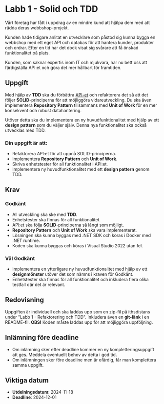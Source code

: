 # Labb 1 - Solid och TDD

Vårt företag har fått i uppdrag av en mindre kund att hjälpa dem med att rädda deras webbshop-projekt.

Kunden hade tidigare anlitat en utvecklare som påstod sig kunna bygga en webbshop med ett eget API och databas för att hantera kunder, produkter och ordrar. Efter en tid har det dock visat sig svårare att få önskad funktionalitet på plats. 

Kunden, som saknar expertis inom IT och mjukvara, har nu bett oss att färdigställa API:et och göra det mer hållbart för framtiden.

## Uppgift

Med hjälp av **TDD** ska du förbättra [API-et](https://github.com/z3ph1/WebShopSolution) och refaktorera det så att det följer **SOLID**-principerna för att möjliggöra vidareutveckling. Du ska även implementera **Repository Pattern** tillsammans med **Unit of Work** för en mer konsekvent och robust datahantering.

Utöver detta ska du implementera en ny huvudfunktionalitet med hjälp av ett **design pattern** som du väljer själv. Denna nya funktionalitet ska också utvecklas med TDD.

### Din uppgift är att:

- Refaktorera API:et för att uppnå SOLID-principerna.
- Implementera **Repository Pattern** och **Unit of Work**.
- Skriva enhetstester för all funktionalitet i API:et.
- Implementera ny huvudfunktionalitet med ett **design pattern** genom TDD.

## Krav

### Godkänt

- All utveckling ska ske med **TDD**.
- Enhetstester ska finnas för all funktionalitet.
- API:et ska följa **SOLID**-principerna så långt som möjligt.
- **Repository Pattern** och **Unit of Work** ska vara implementerat.
- Lösningen ska kunna byggas med .NET SDK och köras i Docker med .NET runtime.
- Koden ska kunna byggas och köras i Visual Studio 2022 utan fel.

### Väl Godkänt

- Implementera en ytterligare ny huvudfunktionalitet med hjälp av ett **designmönster** utöver det som nämns i kraven för Godkänt.
- Enhetstester ska finnas för all funktionalitet och inkludera flera olika testfall där det är relevant.

## Redovisning

Uppgiften är individuell och ska laddas upp som en zip-fil på ithsdistans under "Labb 1 - Refaktorering och TDD". Inkludera även en **git-länk** i en README-fil. **OBS!** Koden måste laddas upp för att möjliggöra uppföljning.

## Inlämning före deadline

- Om inlämning sker efter deadline kommer en ny kompletteringsuppgift att ges. Meddela eventuellt behov av detta i god tid.
- Om inlämningen sker före deadline men är ofärdig, får man komplettera samma uppgift.

## Viktiga datum

- **Utdelningsdatum**: 2024-11-18
- **Deadline**: 2024-12-01
